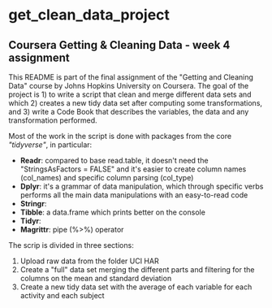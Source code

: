 # get_clean_data_project
## Coursera Getting &amp; Cleaning Data - week 4 assignment

This README is part of the final assignment of the "Getting and Cleaning Data" course by Johns Hopkins University on Coursera.
The goal of the project is 1) to write a script that clean and merge different data sets and which 2) creates a new tidy data set after computing some transformations, and 3) write a Code Book that describes the variables, the data and any transformation performed.

Most of the work in the script is done with packages from the core *"tidyverse"*, in particular:
- **Readr**: compared to base read.table, it doesn't need the "StringsAsFactors = FALSE" and it's easier to create column names (col_names) and specific column parsing (col_type)
- **Dplyr**: it's a grammar of data manipulation, which through specific verbs performs all the main data manipulations with an easy-to-read code
- **Stringr**:
- **Tibble**: a data.frame which prints better on the console
- **Tidyr**:
- **Magrittr**: pipe (%>%) operator

The scrip is divided in three sections:
1. Upload raw data from the folder UCI HAR
2. Create a "full" data set merging the different parts and filtering for the columns on the mean and standard deviation
3. Create a new tidy data set with the average of each variable for each activity and each subject
